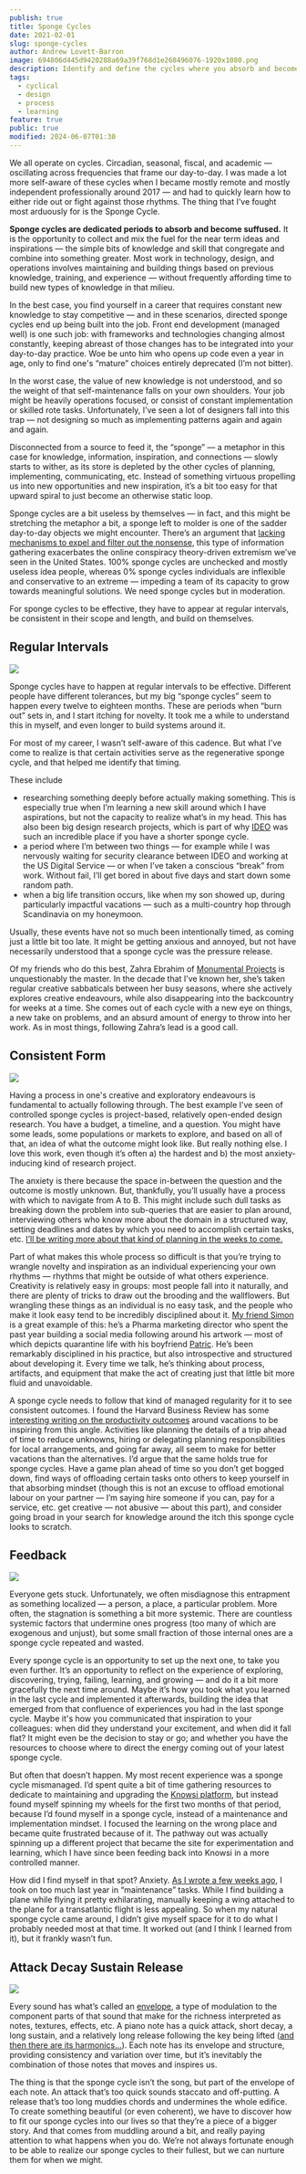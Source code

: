 ```yaml
---
publish: true
title: Sponge Cycles
date: 2021-02-01
slug: sponge-cycles
author: Andrew Lovett-Barron
image: 694806d445d9420288a69a39f768d1e268496076-1920x1080.png
description: Identify and define the cycles where you absorb and become
tags:
  - cyclical
  - design
  - process
  - learning
feature: true
public: true
modified: 2024-06-07T01:30
---
```


We all operate on cycles. Circadian, seasonal, fiscal, and academic — oscillating across frequencies that frame our day-to-day. I was made a lot more self-aware of these cycles when I became mostly remote and mostly independent professionally around 2017 — and had to quickly learn how to either ride out or fight against those rhythms. The thing that I’ve fought most arduously for is the Sponge Cycle.

**Sponge cycles are dedicated periods to absorb and become suffused.** It is the opportunity to collect and mix the fuel for the near term ideas and inspirations — the simple bits of knowledge and skill that congregate and combine into something greater. Most work in technology, design, and operations involves maintaining and building things based on previous knowledge, training, and experience — without frequently affording time to build new types of knowledge in that milieu.

In the best case, you find yourself in a career that requires constant new knowledge to stay competitive — and in these scenarios, directed sponge cycles end up being built into the job. Front end development (managed well) is one such job: with frameworks and technologies changing almost constantly, keeping abreast of those changes has to be integrated into your day-to-day practice. Woe be unto him who opens up code even a year in age, only to find one's “mature” choices entirely deprecated (I’m not bitter).

In the worst case, the value of new knowledge is not understood, and so the weight of that self-maintenance falls on your own shoulders. Your job might be heavily operations focused, or consist of constant implementation or skilled rote tasks. Unfortunately, I’ve seen a lot of designers fall into this trap — not designing so much as implementing patterns again and again and again.

Disconnected from a source to feed it, the “sponge” — a metaphor in this case for knowledge, information, inspiration, and connections — slowly starts to wither, as its store is depleted by the other cycles of planning, implementing, communicating, etc. Instead of something virtuous propelling us into new opportunities and new inspiration, it’s a bit too easy for that upward spiral to just become an otherwise static loop.

Sponge cycles are a bit useless by themselves — in fact, and this might be stretching the metaphor a bit, a sponge left to molder is one of the sadder day-to-day objects we might encounter. There’s an argument that [lacking mechanisms to expel and filter out the nonsense](https://www.vox.com/21558524/conspiracy-theories-2020-qanon-covid-conspiracies-why), this type of information gathering exacerbates the online conspiracy theory-driven extremism we’ve seen in the United States. 100% sponge cycles are unchecked and mostly useless idea people, whereas 0% sponge cycles individuals are inflexible and conservative to an extreme — impeding a team of its capacity to grow towards meaningful solutions. We need sponge cycles but in moderation.

For sponge cycles to be effective, they have to appear at regular intervals, be consistent in their scope and length, and build on themselves.

## **Regular Intervals**

![](../_assets/6d29512cdeee8b02362f7b837f3ce7185b6f87ca-1761x1321.png)

Sponge cycles have to happen at regular intervals to be effective. Different people have different tolerances, but my big “sponge cycles” seem to happen every twelve to eighteen months. These are periods when “burn out” sets in, and I start itching for novelty. It took me a while to understand this in myself, and even longer to build systems around it.

For most of my career, I wasn’t self-aware of this cadence. But what I’ve come to realize is that certain activities serve as the regenerative sponge cycle, and that helped me identify that timing.

These include

- researching something deeply before actually making something. This is especially true when I’m learning a new skill around which I have aspirations, but not the capacity to realize what’s in my head. This has also been big design research projects, which is part of why [IDEO](www.ideo.com) was such an incredible place if you have a shorter sponge cycle.
- a period where I’m between two things — for example while I was nervously waiting for security clearance between IDEO and working at the US Digital Service — or when I’ve taken a conscious “break” from work. Without fail, I’ll get bored in about five days and start down some random path.
- when a big life transition occurs, like when my son showed up, during particularly impactful vacations — such as a multi-country hop through Scandinavia on my honeymoon.

Usually, these events have not so much been intentionally timed, as coming just a little bit too late. It might be getting anxious and annoyed, but not have necessarily understood that a sponge cycle was the pressure release.

Of my friends who do this best, Zahra Ebrahim of [Monumental Projects](https://monumentalprojects.ca/) is unquestionably the master. In the decade that I’ve known her, she’s taken regular creative sabbaticals between her busy seasons, where she actively explores creative endeavours, while also disappearing into the backcountry for weeks at a time. She comes out of each cycle with a new eye on things, a new take on problems, and an absurd amount of energy to throw into her work. As in most things, following Zahra’s lead is a good call.

## **Consistent Form**

![](../_assets/cef689e4a5118242758e86e95bb3bce96c90db27-1620x1080.png)

Having a process in one's creative and exploratory endeavours is fundamental to actually following through. The best example I’ve seen of controlled sponge cycles is project-based, relatively open-ended design research. You have a budget, a timeline, and a question. You might have some leads, some populations or markets to explore, and based on all of that, an idea of what the outcome might look like. But really nothing else. I love this work, even though it’s often a) the hardest and b) the most anxiety-inducing kind of research project.

The anxiety is there because the space in-between the question and the outcome is mostly unknown. But, thankfully, you’ll usually have a process with which to navigate from A to B. This might include such dull tasks as breaking down the problem into sub-queries that are easier to plan around, interviewing others who know more about the domain in a structured way, setting deadlines and dates by which you need to accomplish certain tasks, etc. [I’ll be writing more about that kind of planning in the weeks to come.](https://divergeweekly.com/)

Part of what makes this whole process so difficult is that you’re trying to wrangle novelty and inspiration as an individual experiencing your own rhythms — rhythms that might be outside of what others experience. Creativity is relatively easy in groups: most people fall into it naturally, and there are plenty of tricks to draw out the brooding and the wallflowers. But wrangling these things as an individual is no easy task, and the people who make it look easy tend to be incredibly disciplined about it. [My friend Simon](https://www.instagram.com/simondesigns/) is a great example of this: he’s a Pharma marketing director who spent the past year building a social media following around his artwork — most of which depicts quarantine life with his boyfriend [Patric](https://open.spotify.com/artist/4FgddnDooFU5FiL3jk2w6L?si=OztKpfF2S528KoZdiuFyng). He’s been remarkably disciplined in his practice, but also introspective and structured about developing it. Every time we talk, he’s thinking about process, artifacts, and equipment that make the act of creating just that little bit more fluid and unavoidable.

A sponge cycle needs to follow that kind of managed regularity for it to see consistent outcomes. I found the Harvard Business Review has some [interesting writing on the productivity outcomes](https://hbr.org/2014/02/when-a-vacation-reduces-stress-and-when-it-doesnt?ab=at_art_art_1x1) around vacations to be inspiring from this angle. Activities like planning the details of a trip ahead of time to reduce unknowns, hiring or delegating planning responsibilities for local arrangements, and going far away, all seem to make for better vacations than the alternatives. I’d argue that the same holds true for sponge cycles. Have a game plan ahead of time so you don’t get bogged down, find ways of offloading certain tasks onto others to keep yourself in that absorbing mindset (though this is not an excuse to offload emotional labour on your partner — I’m saying hire someone if you can, pay for a service, etc. get creative — not abusive — about this part), and consider going broad in your search for knowledge around the itch this sponge cycle looks to scratch.

## **Feedback**

![](../_assets/3d7c45f7e79a6fd6f0409b4d694cd1ad8d01627d-661x1000.png)

Everyone gets stuck. Unfortunately, we often misdiagnose this entrapment as something localized — a person, a place, a particular problem. More often, the stagnation is something a bit more systemic. There are countless systemic factors that undermine ones progress (too many of which are exogenous and unjust), but some small fraction of those internal ones are a sponge cycle repeated and wasted.

Every sponge cycle is an opportunity to set up the next one, to take you even further. It’s an opportunity to reflect on the experience of exploring, discovering, trying, failing, learning, and growing — and do it a bit more gracefully the next time around. Maybe it’s how you took what you learned in the last cycle and implemented it afterwards, building the idea that emerged from that confluence of experiences you had in the last sponge cycle. Maybe it's how you communicated that inspiration to your colleagues: when did they understand your excitement, and when did it fall flat? It might even be the decision to stay or go; and whether you have the resources to choose where to direct the energy coming out of your latest sponge cycle.

But often that doesn’t happen. My most recent experience was a sponge cycle mismanaged. I’d spent quite a bit of time gathering resources to dedicate to maintaining and upgrading the [Knowsi platform](https://knowsi.com), but instead found myself spinning my wheels for the first two months of that period, because I’d found myself in a sponge cycle, instead of a maintenance and implementation mindset. I focused the learning on the wrong place and became quite frustrated because of it. The pathway out was actually spinning up a different project that became the site for experimentation and learning, which I have since been feeding back into Knowsi in a more controlled manner.

How did I find myself in that spot? Anxiety. [As I wrote a few weeks ago](https://andrewlb.com/reflecting-on-2020/), I took on too much last year in “maintenance” tasks. While I find building a plane while flying it pretty exhilarating, manually keeping a wing attached to the plane for a transatlantic flight is less appealing. So when my natural sponge cycle came around, I didn’t give myself space for it to do what I probably needed most at that time. It worked out (and I think I learned from it), but it frankly wasn’t fun.

## **Attack Decay Sustain Release**

![](../_assets/dc73252f103c5f5d850f8a221602cf543c39e19a-640x640.png)

Every sound has what’s called an [envelope](<https://en.wikipedia.org/wiki/Envelope_(music)>), a type of modulation to the component parts of that sound that make for the richness interpreted as notes, textures, effects, etc. A piano note has a quick attack, short decay, a long sustain, and a relatively long release following the key being lifted ([and then there are its harmonics](https://www.researchgate.net/publication/247693501_Synthesis_of_Acoustic_Timbres_using_Principal_Component_Analysis/figures?lo=1&utm_source=google&utm_medium=organic)[…](undefined)). Each note has its envelope and structure, providing consistency and variation over time, but it’s inevitably the combination of those notes that moves and inspires us.

The thing is that the sponge cycle isn’t the song, but part of the envelope of each note. An attack that’s too quick sounds staccato and off-putting. A release that’s too long muddies chords and undermines the whole edifice. To create something beautiful (or even coherent), we have to discover how to fit our sponge cycles into our lives so that they’re a piece of a bigger story. And that comes from muddling around a bit, and really paying attention to what happens when you do. We’re not always fortunate enough to be able to realize our sponge cycles to their fullest, but we can nurture them for when we might.
